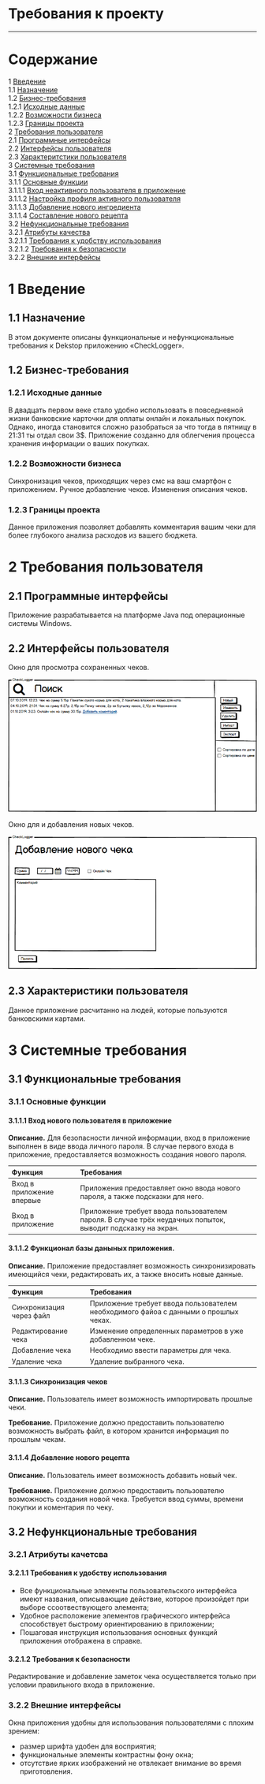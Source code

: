 # Требования к проекту
---

# Содержание
1 [Введение](#start)<br>
1.1 [Назначение](#appointment)<br>
1.2 [Бизнес-требования](#bisuness_requirenments)<br>
1.2.1 [Исходные данные](#first_info)<br>
1.2.2 [Возможности бизнеса](#bisuness_opportunities)<br>
1.2.3 [Границы проекта](#project_line)<br>
2 [Требования пользователя](#user_requirenments)<br>
2.1 [Программные интерфейсы](#program_interfaces)<br>
2.2 [Интерфейсы пользователя](#user_interfaces)<br>
2.3 [Характеритстики пользователя](#user_characteristics)<br>
3 [Системные требования](#system_requirenments)<br>
3.1 [Функциональные требования](#functional_requirenments)<br>
3.1.1 [Основные функции](#main_functions)<br>
3.1.1.1 [Вход неактивного пользователя в приложение](#user_visit)<br>
3.1.1.2 [Настройка профиля активного пользователя](#user_sign_in)<br>
3.1.1.3 [Добавление нового ингредиента](#create_item)<br>
3.1.1.4 [Составление нового рецепта](#create_recipe)<br>
3.2 [Нефункциональные требования](#nonfunctional_requirenments)<br>
3.2.1 [Атрибуты качества](#quality)<br>
3.2.1.1 [Требования к удобству использования](#use_requirements)<br>
3.2.1.2 [Требования к безопасности](#security_requirements)<br>
3.2.2 [Внешние интерфейсы](#outside_interfaces)<br>

<a name ="start"><a/>

# 1 Введение

<a name ="appointment"><a/>

## 1.1 Назначение

В этом документе описаны функциональные и нефункциональные требования к Dekstop приложению «CheckLogger».

<a name ="bisuness_requirenments"><a/>

## 1.2 Бизнес-требования

<a name ="first_info"><a/>
          
### 1.2.1 Исходные данные

В двадцать первом веке стало удобно использовать в повседневной жизни банковские карточки для оплаты онлайн и локальных покупок. Однако, иногда становится сложно разобраться за что тогда в пятницу в 21:31 ты отдал свои 3$. Приложение созданно для облегчения процесса хранения информации о ваших покупках.

<a name ="bisuness_opportunities"><a/>
  
### 1.2.2 Возможности бизнеса

Синхронизация чеков, приходящих через смс на ваш смартфон с приложением. Ручное добавление чеков. Изменения описания чеков. 

<a name ="project_line"><a/>
  
### 1.2.3 Границы проекта

Данное приложения позволяет добавлять комментария вашим чеки для более глубокого анализа расходов из вашего бюджета. 

<a name ="user-requirenments"><a/>

# 2 Требования пользователя

<a name ="program_interfaces"><a/>
          
## 2.1 Программные интерфейсы

Приложение разрабатывается на платформе Java под операционные системы Windows.

<a name ="user_interfaces"><a/>
          
## 2.2 Интерфейсы пользователя

Окно для просмотра сохраненных чеков.

![Окно для просмотра сохраненных чеков](../Documentation/Mockups/Check_List.png)

Окно для и добавления новых чеков.

![Окно для и добавления новых чеков.](../Documentation/Mockups/Adding_new_check.png)

<a name ="user_characteristics"><a/>

## 2.3 Характеристики пользователя

Данное приложение расчитанно на людей, которые пользуются банковскими картами.

<a name ="system_requirenments"><a/>
          
# 3 Системные требования

<a name ="functional_requirenments"><a/>
          
## 3.1 Функциональные требования

<a name ="main_functions"><a/>
          
### 3.1.1 Основные функции

<a name ="user_visit"><a/>
          
#### 3.1.1.1 Вход нового пользователя в приложение

**Описание.** Для безопасности личной информации, вход в приложение выполнен в виде ввода личного пароля. В случае первого входа в приложение, предоставляется возможность создания нового пароля.

| Функция | Требования | 
|:---|:---|
| Вход в приложение впервые | Приложения предоставляет окно ввода нового пароля, а также подсказки для него. |
| Вход в приложение | Приложение требует ввода пользователем пароля. В случае трёх неудачных попыток, выводит подсказку на экран. |

<a name ="user_sign_in"><a/>
 
#### 3.1.1.2 Функционал базы даныных приложения.

**Описание.** Приложение предоставляет возможность синхронизировать имеющийся чеки, редактировать их, а также вносить новые данные.

| Функция | Требования | 
|:---|:---|
| Синхронизация через файл | Приложение требует ввода пользователем необходимого файоа с данными о прошлых чеках. |
| Редактирование чека | Изменение определенных параметров в уже добавленном чеке. |
| Добавление чека | Необходимо ввести параметры для чека. |
| Удаление чека | Удаление выбранного чека. |

<a name ="create_item"><a/>
          
#### 3.1.1.3 Синхронизация чеков
**Описание.** Пользователь имеет возможность импортировать прошлые чеки.

**Требование.** Приложение должно предоставить пользователю возможность выбрать файл, в котором хранится информация по прошлым чекам.
<a name ="create_recipe"><a/>
          
#### 3.1.1.4 Добавление нового рецепта
**Описание.** Пользователь имеет возможность добавить новый чек.

**Требование.** Приложение должно предоставить пользователю возможность создания новой чека. Требуется ввод суммы, времени покупки и коментария по чеку.    

<a name ="nonfunctional_requirenments"><a/>
          
## 3.2 Нефункциональные требования

<a name ="quality"><a/>
          
### 3.2.1 Атрибуты качетсва   

<a name ="use_requirements"><a/>
          
#### 3.2.1.1 Требования к удобству использования

* Все функциональные элементы пользовательского интерфейса имеют названия, описывающие действие, которое произойдет при выборе cсоотвествующего элемента;
* Удобное расположение элементов графического интерфейса способствует быстрому ориентированию в приложении;
* Пошаговая инструкция использования основных функций приложения отображена в справке.

<a name ="security_requirements"><a/>
          
#### 3.2.1.2 Требования к безопасности

Редактирование и добавление заметок чека осуществляется только при условии правильного входа в приложение.         

<a name ="outside_interfaces"><a/>
          
### 3.2.2 Внешние интерфейсы

Окна приложения удобны для использования пользователями с плохим зрением:
  * размер шрифта удобен для восприятия;
  * функциональные элементы контрастны фону окна;
  * отсутствие ярких изображений не отвлекает внимание во время приготовления.
